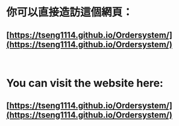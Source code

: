# 你可以直接造訪這個網頁：  
## [https://tseng1114.github.io/Ordersystem/](https://tseng1114.github.io/Ordersystem/)
&nbsp;
# You can visit the website here: 
## [https://tseng1114.github.io/Ordersystem/](https://tseng1114.github.io/Ordersystem/)
